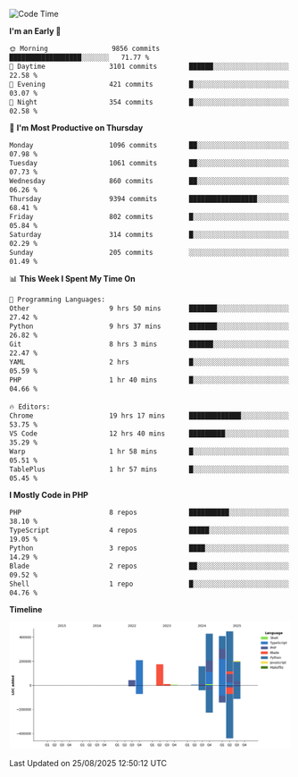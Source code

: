 <!--START_SECTION:waka-->
![Code Time](http://img.shields.io/badge/Code%20Time-4%2C057%20hrs%2031%20mins-blue)

**I'm an Early 🐤** 

```text
🌞 Morning                9856 commits        ██████████████████░░░░░░░   71.77 % 
🌆 Daytime                3101 commits        ██████░░░░░░░░░░░░░░░░░░░   22.58 % 
🌃 Evening                421 commits         █░░░░░░░░░░░░░░░░░░░░░░░░   03.07 % 
🌙 Night                  354 commits         █░░░░░░░░░░░░░░░░░░░░░░░░   02.58 % 
```
📅 **I'm Most Productive on Thursday** 

```text
Monday                   1096 commits        ██░░░░░░░░░░░░░░░░░░░░░░░   07.98 % 
Tuesday                  1061 commits        ██░░░░░░░░░░░░░░░░░░░░░░░   07.73 % 
Wednesday                860 commits         ██░░░░░░░░░░░░░░░░░░░░░░░   06.26 % 
Thursday                 9394 commits        █████████████████░░░░░░░░   68.41 % 
Friday                   802 commits         █░░░░░░░░░░░░░░░░░░░░░░░░   05.84 % 
Saturday                 314 commits         █░░░░░░░░░░░░░░░░░░░░░░░░   02.29 % 
Sunday                   205 commits         ░░░░░░░░░░░░░░░░░░░░░░░░░   01.49 % 
```


📊 **This Week I Spent My Time On** 

```text
💬 Programming Languages: 
Other                    9 hrs 50 mins       ███████░░░░░░░░░░░░░░░░░░   27.42 % 
Python                   9 hrs 37 mins       ███████░░░░░░░░░░░░░░░░░░   26.82 % 
Git                      8 hrs 3 mins        ██████░░░░░░░░░░░░░░░░░░░   22.47 % 
YAML                     2 hrs               █░░░░░░░░░░░░░░░░░░░░░░░░   05.59 % 
PHP                      1 hr 40 mins        █░░░░░░░░░░░░░░░░░░░░░░░░   04.66 % 

🔥 Editors: 
Chrome                   19 hrs 17 mins      █████████████░░░░░░░░░░░░   53.75 % 
VS Code                  12 hrs 40 mins      █████████░░░░░░░░░░░░░░░░   35.29 % 
Warp                     1 hr 58 mins        █░░░░░░░░░░░░░░░░░░░░░░░░   05.51 % 
TablePlus                1 hr 57 mins        █░░░░░░░░░░░░░░░░░░░░░░░░   05.45 % 
```

**I Mostly Code in PHP** 

```text
PHP                      8 repos             ██████████░░░░░░░░░░░░░░░   38.10 % 
TypeScript               4 repos             █████░░░░░░░░░░░░░░░░░░░░   19.05 % 
Python                   3 repos             ████░░░░░░░░░░░░░░░░░░░░░   14.29 % 
Blade                    2 repos             ██░░░░░░░░░░░░░░░░░░░░░░░   09.52 % 
Shell                    1 repo              █░░░░░░░░░░░░░░░░░░░░░░░░   04.76 % 
```



**Timeline**

![Lines of Code chart](https://raw.githubusercontent.com/abrahamgreyson/abrahamgreyson/main/assets/bar_graph.png)


 Last Updated on 25/08/2025 12:50:12 UTC
<!--END_SECTION:waka-->
